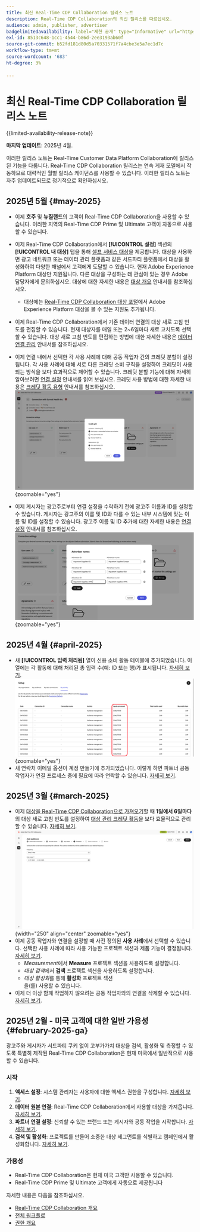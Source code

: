 ```yaml
---
title: 최신 Real-Time CDP Collaboration 릴리스 노트
description: Real-Time CDP Collaboration의 최신 릴리스를 따르십시오.
audience: admin, publisher, advertiser
badgelimitedavailability: label="제한 공개" type="Informative" url="https://helpx.adobe.com/legal/product-descriptions/real-time-customer-data-platform-collaboration.html newtab=true"
exl-id: 8513c648-1cc1-4544-b86d-2ee3193ab60f
source-git-commit: b52fd181d80d5a70331571f7a4cbe3e5a7ec1d7c
workflow-type: tm+mt
source-wordcount: '683'
ht-degree: 3%

---
```


# 최신 Real-Time CDP Collaboration 릴리스 노트

{{limited-availability-release-note}}

**마지막 업데이트**: 2025년 4월.

이러한 릴리스 노트는 Real-Time Customer Data Platform Collaboration에 릴리스된 기능을 다룹니다. Real-Time CDP Collaboration 릴리스는 연속 게재 모델에서 작동하므로 대략적인 월별 릴리스 케이던스를 사용할 수 있습니다. 이러한 릴리스 노트는 자주 업데이트되므로 정기적으로 확인하십시오.

## 2025년 5월 {#may-2025}

* 이제 **호주** 및 **뉴질랜드**&#x200B;의 고객이 Real-Time CDP Collaboration을 사용할 수 있습니다. 이러한 지역의 Real-Time CDP Prime 및 Ultimate 고객이 자동으로 사용할 수 있습니다.
* 이제 Real-Time CDP Collaboration에서 **[!UICONTROL 설정]** 섹션의 **[!UICONTROL 내 대상]** 탭을 통해 [셀프 서비스 대상](../setup/manage-destinations.md)을 제공합니다. 대상을 사용하면 광고 네트워크 또는 데이터 관리 플랫폼과 같은 서드파티 플랫폼에서 대상을 활성화하여 다양한 채널에서 고객에게 도달할 수 있습니다. 현재 Adobe Experience Platform 대상만 지원됩니다. 다른 대상을 구성하는 데 관심이 있는 경우 Adobe 담당자에게 문의하십시오. 대상에 대한 자세한 내용은 [대상 개요](../destinations/overview.md) 안내서를 참조하십시오.

   * 대상에는 [Real-Time CDP Collaboration 대상 포털](https://experienceleague.adobe.com/en/docs/experience-platform/segmentation/ui/audience-portal.md#manage-audiences.)에서 Adobe Experience Platform 대상을 볼 수 있는 지원도 추가됩니다.

* 이제 Real-Time CDP Collaboration에서 기존 데이터 연결의 대상 새로 고침 빈도를 편집할 수 있습니다. 현재 대상자를 매일 또는 2~6일마다 새로 고치도록 선택할 수 있습니다. 대상 새로 고침 빈도를 편집하는 방법에 대한 자세한 내용은 [데이터 연결 관리](../setup/manage-data-connection.md#scheduling) 안내서를 참조하십시오.
* 이제 연결 내에서 선택한 각 사용 사례에 대해 공동 작업자 간의 크레딧 분할이 설정됩니다. 각 사용 사례에 대해 서로 다른 크레딧 소비 규칙을 설정하여 크레딧이 사용되는 방식을 보다 효과적으로 제어할 수 있습니다. 크레딧 분할 기능에 대해 자세히 알아보려면 [연결 설정](../connect/establishing-connections.md#connection-settings) 안내서를 읽어 보십시오. 크레딧 사용 방법에 대한 자세한 내용은 [크레딧 활동 유형](../setup/my-activity.md#types-of-activities) 안내서를 참조하십시오. <br> ![크레딧 분할 기능을 표시하는 연결 설정 화면입니다.](/help/assets/release-notes/2025/credit-split.png){zoomable="yes"}
* 이제 게시자는 광고주로부터 연결 설정을 수락하기 전에 광고주 이름과 ID를 설정할 수 있습니다. 게시자는 광고주의 이름 및 ID와 다를 수 있는 내부 시스템에 맞는 이름 및 ID를 설정할 수 있습니다. 광고주 이름 및 ID 추가에 대한 자세한 내용은 [연결 설정](../connect/establishing-connections.md#connection-settings.md) 안내서를 참조하십시오. <br> ![게시자 설정 광고주 이름 및 ID를 표시하는 연결 설정 화면입니다.](/help/assets/release-notes/2025/add-advertiser-names-modal.png){zoomable="yes"}

## 2025년 4월 {#april-2025}

* 새 **[!UICONTROL 입력 처리됨]** 열이 신용 소비 활동 테이블에 추가되었습니다. 이 열에는 각 활동에 대해 처리된 총 입력 수(예: ID 또는 행)가 표시됩니다. [자세히 보기](/help/guide/setup/my-activity.md#inputs-processed). <br> ![내 활동 보기에서 처리된 입력 열이 강조 표시되었습니다.](/help/assets/release-notes/2025/inputs-processed-column.png){zoomable="yes"}
* 새 연락처 이메일 옵션이 계정 만들기에 추가되었습니다. 이렇게 하면 파트너 공동 작업자가 연결 프로세스 중에 필요에 따라 연락할 수 있습니다. [자세히 보기](../setup/onboard-organization.md).

## 2025년 3월 {#march-2025}

* 이제 [대상을 Real-Time CDP Collaboration으로 가져오기](/help/guide/setup/onboard-audiences.md)할 때 **1일에서 6일마다**&#x200B;의 대상 새로 고침 빈도를 설정하여 [대상 관리 크레딧 활동](/help/guide/setup/my-activity.md#types-of-activities)을 보다 효율적으로 관리할 수 있습니다. [자세히 보기](/help/guide/setup/onboard-audiences.md#schedule). <br> ![대상자 멤버십을 업데이트하기 위한 다른 빈도 간격을 보여 주는 예약 화면입니다.](/help/assets/setup/add-manage-audiences/audience-scheduling-frequency.png "대상자 멤버십을 업데이트하기 위한 다른 빈도 간격을 보여 주는 예약 화면"){width="250" align="center" zoomable="yes"}
* 이제 공동 작업자와 연결을 설정할 때 사전 정의된 **사용 사례**&#x200B;에서 선택할 수 있습니다. 선택한 사용 사례에 따라 사용 가능한 프로젝트 섹션과 제품 기능이 결정됩니다. [자세히 보기](/help/guide/collaborate/manage-projects.md#project-use-cases).
   * *Measurement*&#x200B;에서 **Measure** 프로젝트 섹션을 사용하도록 설정합니다.
   * *대상 검색*&#x200B;에서 **검색** 프로젝트 섹션을 사용하도록 설정합니다.
   * *대상 활성화*&#x200B;를 통해 **활성화** 프로젝트 섹션 <br>을(를) 사용할 수 있습니다.
* 이제 더 이상 함께 작업하지 않으려는 공동 작업자와의 연결을 삭제할 수 있습니다. [자세히 보기](/help/guide/connect/establishing-connections.md#delete-connections).


## 2025년 2월 - 미국 고객에 대한 일반 가용성 {#february-2025-ga}

광고주와 게시자가 서드파티 쿠키 없이 고부가가치 대상을 검색, 활성화 및 측정할 수 있도록 특별히 제작된 Real-Time CDP Collaboration은 현재 미국에서 일반적으로 사용할 수 있습니다.

### 시작

1. **액세스 설정**: 시스템 관리자는 사용자에 대한 액세스 권한을 구성합니다. [자세히 보기](/help/guide/permissions/manage-user-access.md#RTCDP-collaboration-access).
2. **데이터 원본 연결**: Real-Time CDP Collaboration에서 사용할 대상을 가져옵니다. [자세히 보기](/help/guide/setup/onboard-audiences.md).
3. **파트너 연결 설정**: 신뢰할 수 있는 브랜드 또는 게시자와 공동 작업을 시작합니다. [자세히 보기](/help/guide/connect/establishing-connections.md).
4. **검색 및 활성화**: 프로젝트를 만들어 소중한 대상 세그먼트를 식별하고 캠페인에서 활성화합니다. [자세히 보기](/help/guide/collaborate/manage-projects.md).

### 가용성

* Real-Time CDP Collaboration은 현재 미국 고객만 사용할 수 있습니다.
* Real-Time CDP Prime 및 Ultimate 고객에게 자동으로 제공됩니다

자세한 내용은 다음을 참조하십시오.

* [Real-Time CDP Collaboration 개요](/help/guide/home.md)
* [전체 워크플로](/help/guide/end-to-end-workflow.md)
* [권한 개요](/help/guide/permissions/overview.md)
